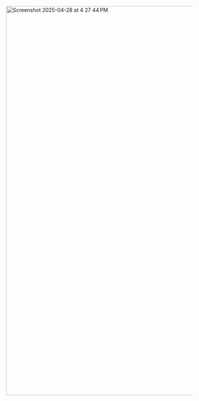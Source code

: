 
<img width="1051" alt="Screenshot 2025-04-28 at 4 27 44 PM" src="https://github.com/user-attachments/assets/3d90da8c-087b-4570-9832-73727070cc85" />
